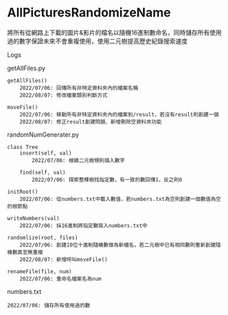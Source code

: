 # AllPicturesRandomizeName
將所有從網路上下載的圖片&影片的檔名以隨機16進制數命名，同時儲存所有使用過的數字保證未來不會重複使用，使用二元樹提高歷史紀錄搜索速度


Logs

getAllFiles.py

	getAllFiles()
		2022/07/06: 回傳所有非特定資料夾內的檔案名稱
		2022/08/07: 修改檔案類別判斷方式
		
	moveFile()
		2022/07/06: 移動所有非特定資料夾內的檔案到/result，若沒有result則創建一個
		2022/08/07: 修正result創建問題、新增刪除空資料夾功能
		
randomNumGenerater.py

	class Tree
		insert(self, val)
			2022/07/06: 根據二元樹規則插入數字
		
		find(self, val)
			2022/07/06: 探索整棵樹找指定數，有一致的數回傳1，反之則0
		
	initRoot()
		2022/07/06: 從numbers.txt中載入數值，若numbers.txt為空則創建一個數值為空的根節點
		
	writeNumbers(val)
		2022/07/06: 採16進制將指定數寫入numbers.txt中
		
	randomlize(root, files)
		2022/07/06: 創建10位十進制隨機數做為新檔名，若二元樹中已有相同數則重新創建隨機數直至無重複
		2022/08/07: 新增呼叫moveFile()
	
	renameFile(file, num)
		2022/07/06: 重命名檔案名為num
		
numbers.txt

	2022/07/06: 儲存所有使用過的數
